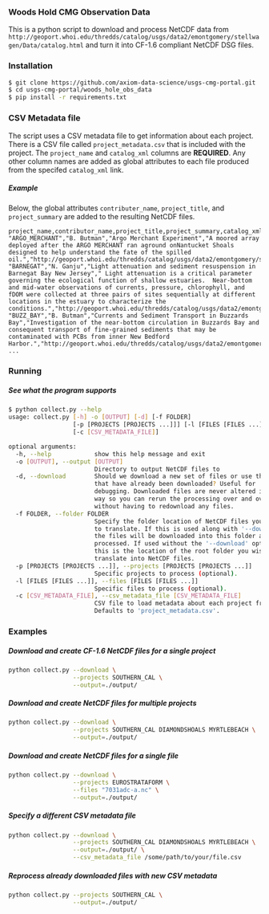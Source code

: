 ### Woods Hold CMG Observation Data

This is a python script to download and process NetCDF data from `http://geoport.whoi.edu/thredds/catalog/usgs/data2/emontgomery/stellwagen/Data/catalog.html` and turn it into CF-1.6 compliant NetCDF DSG files.

### Installation

```bash
$ git clone https://github.com/axiom-data-science/usgs-cmg-portal.git
$ cd usgs-cmg-portal/woods_hole_obs_data
$ pip install -r requirements.txt
```


### CSV Metadata file

The script uses a CSV metadata file to get information about each project. There is a CSV file called `project_metadata.csv` that is included with the project.  The `project_name` and `catalog_xml` columns are **REQUIRED**.  Any other column names are added as global attributes to each file produced from the specifed `catalog_xml` link.

##### Example

Below, the global attributes `contributer_name`, `project_title`, and `project_summary` are added to the resulting NetCDF files.

```csv
project_name,contributor_name,project_title,project_summary,catalog_xml
"ARGO_MERCHANT","B. Butman","Argo Merchant Experiment","A moored array deployed after the ARGO MERCHANT ran aground onNantucket Shoals designed to help understand the fate of the spilled oil.","http://geoport.whoi.edu/thredds/catalog/usgs/data2/emontgomery/stellwagen/Data/ARGO_MERCHANT/catalog.xml"
"BARNEGAT","N. Ganju","Light attenuation and sediment resuspension in Barnegat Bay New Jersey"," Light attenuation is a critical parameter governing the ecological function of shallow estuaries.  Near-bottom and mid-water observations of currents, pressure, chlorophyll, and fDOM were collected at three pairs of sites sequentially at different locations in the estuary to characterize the conditions.","http://geoport.whoi.edu/thredds/catalog/usgs/data2/emontgomery/stellwagen/Data/BARNEGAT/catalog.xml"
"BUZZ_BAY","B. Butman","Currents and Sediment Transport in Buzzards Bay","Investigation of the near-bottom circulation in Buzzards Bay and consequent transport of fine-grained sediments that may be contaminated with PCBs from inner New Bedford Harbor.","http://geoport.whoi.edu/thredds/catalog/usgs/data2/emontgomery/stellwagen/Data/BUZZ_BAY/catalog.xml"
...
```


### Running

##### See what the program supports
```bash
$ python collect.py --help
usage: collect.py [-h] -o [OUTPUT] [-d] [-f FOLDER]
                  [-p [PROJECTS [PROJECTS ...]]] [-l [FILES [FILES ...]]]
                  [-c [CSV_METADATA_FILE]]

optional arguments:
  -h, --help            show this help message and exit
  -o [OUTPUT], --output [OUTPUT]
                        Directory to output NetCDF files to
  -d, --download        Should we download a new set of files or use the files
                        that have already been downloaded? Useful for
                        debugging. Downloaded files are never altered in any
                        way so you can rerun the processing over and over
                        without having to redownload any files.
  -f FOLDER, --folder FOLDER
                        Specify the folder location of NetCDF files you wish
                        to translate. If this is used along with '--download',
                        the files will be downloaded into this folder and then
                        processed. If used without the '--download' option,
                        this is the location of the root folder you wish to
                        translate into NetCDF files.
  -p [PROJECTS [PROJECTS ...]], --projects [PROJECTS [PROJECTS ...]]
                        Specific projects to process (optional).
  -l [FILES [FILES ...]], --files [FILES [FILES ...]]
                        Specific files to process (optional).
  -c [CSV_METADATA_FILE], --csv_metadata_file [CSV_METADATA_FILE]
                        CSV file to load metadata about each project from.
                        Defaults to 'project_metadata.csv'.
```


### Examples

##### Download and create CF-1.6 NetCDF files for a single project
```bash
python collect.py --download \
                  --projects SOUTHERN_CAL \
                  --output=./output/
```

##### Download and create NetCDF files for multiple projects
```bash
python collect.py --download \
                  --projects SOUTHERN_CAL DIAMONDSHOALS MYRTLEBEACH \
                  --output=./output/
```

##### Download and create NetCDF files for a single file
```bash
python collect.py --download \
                  --projects EUROSTRATAFORM \
                  --files "7031adc-a.nc" \
                  --output=./output/
```


##### Specify a different CSV metadata file
```bash
python collect.py --download \
                  --projects SOUTHERN_CAL DIAMONDSHOALS MYRTLEBEACH \
                  --output=./output/ \
                  --csv_metadata_file /some/path/to/your/file.csv
```

##### Reprocess already downloaded files with new CSV metadata
```bash
python collect.py --projects SOUTHERN_CAL \
                  --output=./output/
```
